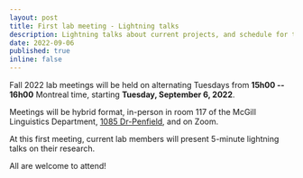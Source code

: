 ```yaml
---
layout: post
title: First lab meeting - Lightning talks
description: Lightning talks about current projects, and schedule for this semester
date: 2022-09-06
published: true
inline: false
---
```


Fall 2022 lab meetings will be held on alternating Tuesdays from __15h00 -- 16h00__ Montreal time, starting __Tuesday, September 6, 2022__.

Meetings will be hybrid format, in-person in room 117 of the McGill Linguistics Department, [1085 Dr-Penfield](https://maps.mcgill.ca/?cmp=1&txt=EN&id=Penfield1085), and on Zoom.

At this first meeting, current lab members will present 5-minute lightning talks on their research.

All are welcome to attend!
